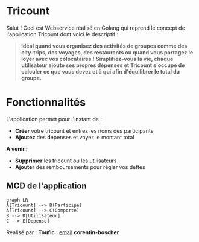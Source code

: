 # Tricount

Salut ! Ceci est Webservice réalisé en Golang qui reprend le concept de l'application Tricount dont voici le descriptif :

>**Idéal quand vous organisez des activités de groupes comme des city-trips, des voyages, des restaurants ou quand vous partagez le loyer avec vos colocataires !**
**Simplifiez-vous la vie, chaque utilisateur ajoute ses propres dépenses et Tricount s'occupe de calculer ce que vous devez et à qui afin d'équilibrer le total du groupe.**


# Fonctionnalités

L'application permet pour l'instant de :
- **Créer** votre tricount et entrez les noms des participants
- **Ajoutez** des dépenses et voyez le montant total

**A venir :**
- **Supprimer** les tricount ou les utilisateurs
- **Ajouter** des remboursements pour régler vos dettes

## MCD de l'application

```mermaid
graph LR
A[Tricount] --> B(Participe)
A[Tricount] --> C(Comporte)
B --> D[Utilisateur]
C --> E[Depense]
```
Realisé par :
**Toufic** : [email](emilien.meffe@gmail.com)
**corentin-boscher**
